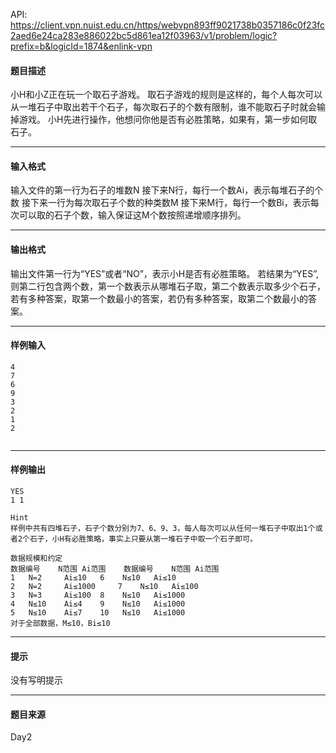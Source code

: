 API: https://client.vpn.nuist.edu.cn/https/webvpn893ff9021738b0357186c0f23fc2aed6e24ca283e886022bc5d861ea12f03963/v1/problem/logic?prefix=b&logicId=1874&enlink-vpn

#### 题目描述

小H和小Z正在玩一个取石子游戏。 取石子游戏的规则是这样的，每个人每次可以从一堆石子中取出若干个石子，每次取石子的个数有限制，谁不能取石子时就会输掉游戏。 小H先进行操作，他想问你他是否有必胜策略，如果有，第一步如何取石子。

---

#### 输入格式

输入文件的第一行为石子的堆数N 接下来N行，每行一个数Ai，表示每堆石子的个数 接下来一行为每次取石子个数的种类数M 接下来M行，每行一个数Bi，表示每次可以取的石子个数，输入保证这M个数按照递增顺序排列。

---

#### 输出格式

输出文件第一行为“YES”或者“NO”，表示小H是否有必胜策略。 若结果为“YES”,则第二行包含两个数，第一个数表示从哪堆石子取，第二个数表示取多少个石子，若有多种答案，取第一个数最小的答案，若仍有多种答案，取第二个数最小的答案。

---

#### 样例输入
```
4
7
6
9
3
2
1
2


```

---

#### 样例输出
```
YES
1 1

Hint
样例中共有四堆石子，石子个数分别为7、6、9、3，每人每次可以从任何一堆石子中取出1个或者2个石子，小H有必胜策略，事实上只要从第一堆石子中取一个石子即可。

数据规模和约定
数据编号	N范围	Ai范围	数据编号	N范围	Ai范围
1 	N=2 	Ai≤10 	6	 N≤10	Ai≤10
2 	N=2 	Ai≤1000 	7	 N≤10 	Ai≤100
3 	N=3 	Ai≤100 	8	 N≤10	Ai≤1000 
4 	N≤10 	Ai≤4	9	 N≤10	Ai≤1000
5 	N≤10 	Ai≤7	10	 N≤10	Ai≤1000
对于全部数据，M≤10，Bi≤10

```

---

#### 提示

没有写明提示

---

#### 题目来源

Day2